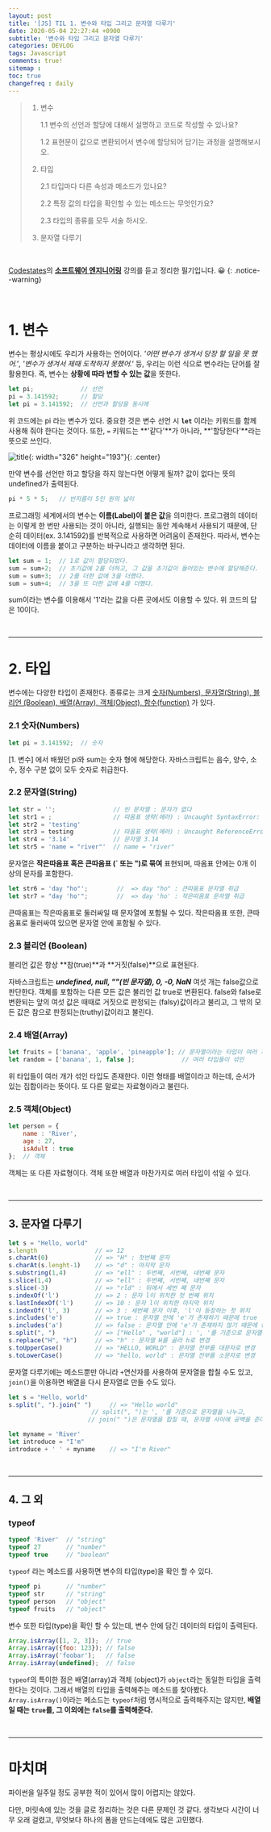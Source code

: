```yaml
---
layout: post
title: '[JS] TIL 1. 변수와 타입 그리고 문자열 다루기'
date: 2020-05-04 22:27:44 +0900
subtitle: '변수와 타입 그리고 문자열 다루기'
categories: DEVLOG
tags: Javascript
comments: true!
sitemap :
toc: true
changefreq : daily
---
```


> 1. 변수
> 
>    1.1 변수의 선언과 할당에 대해서 설명하고 코드로 작성할 수 있나요?
>    
>    1.2 표현문이 값으로 변환되어서 변수에 할당되어 담기는 과정을 설명해보시오.
>   
> 2. 타입
> 
>    2.1 타입마다 다른 속성과 메소드가 있나요?
>    
>    2.2 특정 값의 타입을 확인할 수 있는 메소드는 무엇인가요?
>    
>    2.3 타입의 종류를 모두 서술 하시오.
>
> 3. 문자열 다루기

<br>

[Codestates](https://codestates.com/)의 **[소프트웨어 엔지니어링](https://codestates.com/course/software-engineering)** 강의를 듣고 정리한 필기입니다. 😀 
{: .notice--warning}

<br>

# 1. 변수

변수는 평상시에도 우리가 사용하는 언어이다. *'어떤 변수가 생겨서 당장 할 일을 못 했어.'*, *'변수가 생겨서 제때 도착하지 못했어.'* 등, 우리는 이런 식으로 변수라는 단어를 잘 활용한다. 즉, 변수는 **상황에 따라 변할 수 있는 값**을 뜻한다.

```js
let pi;             // 선언
pi = 3.141592;      // 할당
let pi = 3.141592;  // 선언과 할당을 동시에
```

위 코드에는 pi 라는 변수가 있다. 중요한 것은 변수 선언 시 **`let`** 이라는 키워드를 함께 사용해 줘야 한다는 것이다. 또한,  `=` 키워드는 **'같다'**가 아니라, **'할당한다'**라는 뜻으로 쓰인다.

![title](/assets/img/JS-TIL/TIL1/2020-05-04-TIL1-1.png){: width="326" height="193"}{: .center}

만약 변수를 선언만 하고 할당을 하지 않는다면 어떻게 될까? 값이 없다는 뜻의 undefined가 출력된다.

```js
pi * 5 * 5;   // 반지름이 5인 원의 넓이
```

 프로그래밍 세계에서의 변수는 **이름(Label)이 붙은 값**을 의미한다. 프로그램의 데이터는 이렇게 한 번만 사용되는 것이 아니라, 실행되는 동안 계속해서 사용되기 때문에, 단순히 데이터(ex. 3.141592)를 반복적으로 사용하면 어려움이 존재한다. 따라서, 변수는 데이터에 이름을 붙이고 구분하는 바구니라고 생각하면 된다. 

``` js
let sum = 1;  // 1로 값이 할당되었다.
sum = sum+2;  // 초기값에 2를 더하고, 그 값을 초기값이 들어있는 변수에 할당해준다.
sum = sum+3;  // 2를 더한 값에 3을 더했다.
sum = sum+4;  // 3을 또 더한 값에 4를 더했다.
```

sum이라는 변수를 이용해서 '1'라는 값을 다른 곳에서도 이용할 수 있다. 위 코드의 답은 10이다. 

<br>

***

# 2. 타입

변수에는 다양한 타입이 존재한다. 종류로는 크게 <u>숫자(Numbers), 문자열(String), 블리언 (Boolean), 배열(Array), 객체(Object), 함수(function)</u> 가 있다. 

###   2.1 숫자(Numbers)

```js
let pi = 3.141592;  // 숫자
```

[1. 변수] 에서 배웠던 pi와 sum는 숫자 형에 해당한다. 자바스크립트는 음수, 양수, 소수, 정수 구분 없이 모두 숫자로 취급한다.



###    2.2 문자열(String)

```js
let str = '';                // 빈 문자열 : 문자가 없다
let str1 = ;                 // 따옴표 생략(에러) : Uncaught SyntaxError: Unexpected token ';'
let str2 = 'testing'
let str3 = testing           // 따옴표 생략(에러) : Uncaught ReferenceError: testing is not defined
let str4 = '3.14'            // 문자열 3.14
let str5 = 'name = "river"'  // name = "river"
```

문자열은 **작은따옴표 혹은 큰따옴표 (` 또는 ")로 묶여** 표현되며, 따옴표 안에는 0개 이상의 문자를 포함한다. 

```js
let str6 = 'day "ho"';        //  => day "ho" : 큰따옴표 문자열 취급
let str7 = "day 'ho'";        //  => day 'ho' : 작은따옴표 문자열 취급
```

큰따옴표는 작은따옴표로 둘러싸일 때 문자열에 포함될 수 있다. 작은따옴표 또한, 큰따옴표로 둘러싸여 있으면 문자열 안에 포함될 수 있다.



###    2.3 블리언 (Boolean)

블리언 값은 항상 **참(true)**과 **거짓(false)**으로 표현된다.

자바스크립트는 ***undefined, null, ""(빈 문자열), 0, -0, NaN*** 여섯 개는 false값으로 판단한다. 객체를 포함하는 다른 모든 값은 불리언 값 true로 변환된다. false와 false로 변환되는 앞의 여섯 값은 때때로 거짓으로 판정되는 (falsy)값이라고 불리고, 그 밖의 모든 값은 참으로 판정되는(truthy)값이라고 불린다. 



###   2.4 배열(Array)

```js
let fruits = ['banana', 'apple', 'pineapple']; // 문자열이라는 타입이 여러 개가 섞인
let random = ['banana', 1, false ];             // 여러 타입들이 섞인
```

위 타입들이 여러 개가 섞인 타입도 존재한다. 이런 형태를 배열이라고 하는데, 순서가 있는 집합이라는 뜻이다. 또 다른 말로는 자료형이라고 불린다. 



###   2.5  객체(Object)

```js
let person = {
    name : 'River',
    age : 27,
    isAdult : true
};  // 객체
```

객체는 또 다른 자료형이다. 객체 또한 배열과 마찬가지로 여러 타입이 섞일 수 있다.

<br>

***

## 3. 문자열 다루기

```js
let s = "Hello, world"
s.length                // => 12
s.charAt(0)             // => "H" : 첫번째 문자
s.charAt(s.lenght-1)    // => "d" : 마지막 문자
s.substring(1,4)        // => "ell" : 두번째, 서번째, 네번째 문자
s.slice(1,4)            // => "ell" : 두번째, 서번째, 네번째 문자 
s.slice(-3)             // => "rld" : 뒤에서 세번 째 문자
s.indexOf('l')          // => 2 : 문자 l이 위치한 첫 번째 위치
s.lastIndexOf('l')      // => 10 : 문자 l이 위치한 마지막 위치
s.indexOf('l', 3)       // => 3 : 세번째 문자 이후, 'l'이 등장하는 첫 위치
s.includes('e')         // => true : 문자열 안에 'e'가 존재하기 때문에 true
s.includes('a')         // => false : 문자열 안에 'e'가 존재하지 않기 때문에 false 
s.split(", ")           // => ["Hello" , "world"] : ', '를 기준으로 문자열을 나눔
s.replace("H", "h")     // => "h" : 문자열 H를 골라 h로 변경
s.toUpperCase()         // => "HELLO, WORLD" : 문자열 전부를 대문자로 변경
s.toLowerCase()         // => "hello, world" : 문자열 전부를 소문자로 변경
```

문자열 다루기에는 메소드뿐만 아니라 `+`연산자를 사용하여 문자열을 합칠 수도 있고, `join()`을 이용하면 배열을 다시 문자열로 만들 수도 있다.

```js
let s = "Hello, world"
s.split(", ").join(" ")     // => "Hello world"
                       // split(", ")는 ', '를 기준으로 문자열을 나누고, 
                      // join(" ")은 문자열을 합칠 때, 문자열 사이에 공백을 준다.

let myname = 'River'
let introduce = "I'm"
introduce + ' ' + myname    // => "I'm River" 
```

<br>

***

## 4. 그 외



###  typeof

```js
typeof 'River'  // "string"
typeof 27       // "number"
typeof true     // "boolean"
```

`typeof` 라는 메소드를 사용하면 변수의 타입(type)을 확인 할 수 있다.

```js
typeof pi       // "number"
typeof str      // "string"
typeof person   // "object"
typeof fruits   // "object"
```

변수 또한 타입(type)을 확인 할 수 있는데, 변수 안에 담긴 데이터의 타입이 출력된다. 

```js
Array.isArray([1, 2, 3]);  // true
Array.isArray({foo: 123}); // false
Array.isArray('foobar');   // false
Array.isArray(undefined);  // false
```

`typeof`의 특이한 점은 배열(array)과 객체 (object)가 `object`라는 동일한 타입을 출력한다는 것이다. 그래서 배열의 타입을 출력해주는 메소드를 찾아봤다. `Array.isArray()`이라는 메소드는 `typeof`처럼 명시적으로 출력해주지는 않지만, **배열일 때는 `true`를, 그 이외에는 `false`를 출력해준다.**

<br>

***

# 마치며

파이썬을 일주일 정도 공부한 적이 있어서 많이 어렵지는 않았다.

다만, 머릿속에 있는 것을 글로 정리하는 것은 다른 문제인 것 같다. 생각보다 시간이 너무 오래 걸렸고, 무엇보다 하나의 폼을 만드는데에도 많은 고민했다. 




